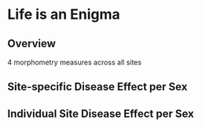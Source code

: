 # Life is an Enigma

## Overview

4 morphometry measures across all sites

## Site-specific Disease Effect per Sex

## Individual Site Disease Effect per Sex
